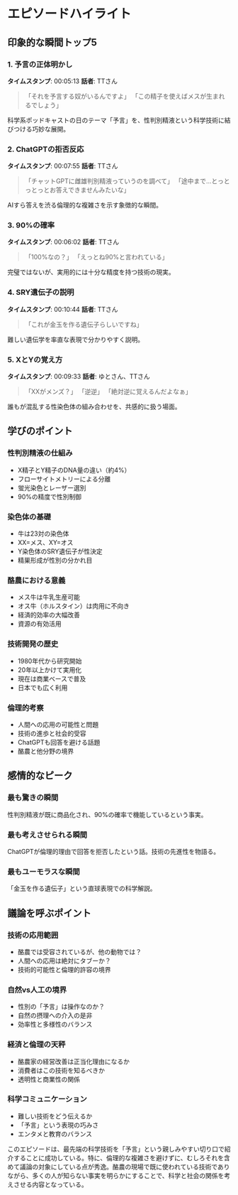# エピソードハイライト

## 印象的な瞬間トップ5

### 1. 予言の正体明かし
**タイムスタンプ**: 00:05:13
**話者**: TTさん

> 「それを予言する奴がいるんですよ」
> 「この精子を使えばメスが生まれるでしょう」

科学系ポッドキャストの日のテーマ「予言」を、性判別精液という科学技術に結びつける巧妙な展開。

### 2. ChatGPTの拒否反応
**タイムスタンプ**: 00:07:55
**話者**: TTさん

> 「チャットGPTに雌雄判別精液っていうのを調べて」
> 「途中まで...とっとっとっとお答えできませんみたいな」

AIすら答えを渋る倫理的な複雑さを示す象徴的な瞬間。

### 3. 90%の確率
**タイムスタンプ**: 00:06:02
**話者**: TTさん

> 「100%なの？」
> 「えっとね90%と言われている」

完璧ではないが、実用的には十分な精度を持つ技術の現実。

### 4. SRY遺伝子の説明
**タイムスタンプ**: 00:10:44
**話者**: TTさん

> 「これが金玉を作る遺伝子らしいですね」

難しい遺伝学を率直な表現で分かりやすく説明。

### 5. XとYの覚え方
**タイムスタンプ**: 00:09:33
**話者**: ゆとさん、TTさん

> 「XXがメンズ？」
> 「逆逆」
> 「絶対逆に覚えるんだよなぁ」

誰もが混乱する性染色体の組み合わせを、共感的に扱う場面。

## 学びのポイント

### 性判別精液の仕組み
- X精子とY精子のDNA量の違い（約4%）
- フローサイトメトリーによる分離
- 蛍光染色とレーザー選別
- 90%の精度で性別制御

### 染色体の基礎
- 牛は23対の染色体
- XX=メス、XY=オス
- Y染色体のSRY遺伝子が性決定
- 精巣形成が性別の分かれ目

### 酪農における意義
- メス牛は牛乳生産可能
- オス牛（ホルスタイン）は肉用に不向き
- 経済的効率の大幅改善
- 資源の有効活用

### 技術開発の歴史
- 1980年代から研究開始
- 20年以上かけて実用化
- 現在は商業ベースで普及
- 日本でも広く利用

### 倫理的考察
- 人間への応用の可能性と問題
- 技術の進歩と社会的受容
- ChatGPTも回答を避ける話題
- 酪農と他分野の境界

## 感情的なピーク

### 最も驚きの瞬間
性判別精液が既に商品化され、90%の確率で機能しているという事実。

### 最も考えさせられる瞬間
ChatGPTが倫理的理由で回答を拒否したという話。技術の先進性を物語る。

### 最もユーモラスな瞬間
「金玉を作る遺伝子」という直球表現での科学解説。

## 議論を呼ぶポイント

### 技術の応用範囲
- 酪農では受容されているが、他の動物では？
- 人間への応用は絶対にタブーか？
- 技術的可能性と倫理的許容の境界

### 自然vs人工の境界
- 性別の「予言」は操作なのか？
- 自然の摂理への介入の是非
- 効率性と多様性のバランス

### 経済と倫理の天秤
- 酪農家の経営改善は正当化理由になるか
- 消費者はこの技術を知るべきか
- 透明性と商業性の関係

### 科学コミュニケーション
- 難しい技術をどう伝えるか
- 「予言」という表現の巧みさ
- エンタメと教育のバランス

このエピソードは、最先端の科学技術を「予言」という親しみやすい切り口で紹介することに成功している。特に、倫理的な複雑さを避けずに、むしろそれを含めて議論の対象にしている点が秀逸。酪農の現場で既に使われている技術でありながら、多くの人が知らない事実を明らかにすることで、科学と社会の関係を考えさせる内容となっている。